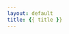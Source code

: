 ```yaml
---
layout: default
title: {{ title }}
---
```

<script>
  const apiKey = "1ZSBQ0Aj50uSrkIbBMDtIu4cs2h65LTOLtgrdWG7";
  const apodApiUrl = `https://api.nasa.gov/planetary/apod?api_key=${apiKey}`;

  fetch(apodApiUrl)
    .then(response => response.json())
    .then(data => {
      const title = data.title;
      const imageUrl = data.url;

      document.querySelector("h1").textContent = title;
      document.querySelector("img").src = imageUrl;
    });
</script>

<h1></h1>
<img />
